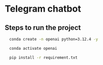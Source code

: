 # Telegram chatbot

## Steps to run the project 

````bash
  conda create -n openai python=3.12.4 -y

````

````bash
  conda activate openai

````

````bash
  pip install -r requirement.txt
````